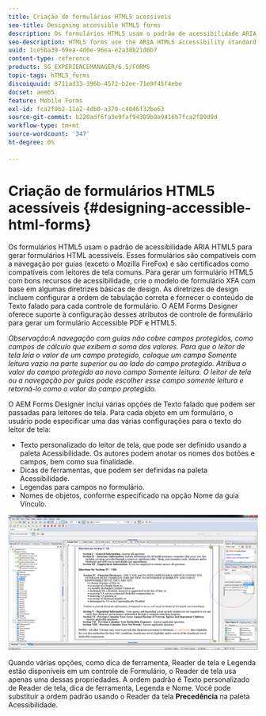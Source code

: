 ```yaml
---
title: Criação de formulários HTML5 acessíveis
seo-title: Designing accessible HTML5 forms
description: Os formulários HTML5 usam o padrão de acessibilidade ARIA HTML5. Esses formulários são compatíveis com a navegação por guias e têm certificação de serem compatíveis com leitores de tela comuns.
seo-description: HTML5 forms use the ARIA HTML5 accessibility standard. These forms support tabbed navigation and are certified to be compatible with common screen readers.
uuid: 1ce5ba39-69ea-4d0e-96ea-e2a38b21d6b7
content-type: reference
products: SG_EXPERIENCEMANAGER/6.5/FORMS
topic-tags: hTML5_forms
discoiquuid: 8711ad33-396b-4572-b2ee-71e9f45f4ebe
docset: aem65
feature: Mobile Forms
exl-id: fca2f9b2-11a2-4db0-a370-c4046f32be63
source-git-commit: b220adf6fa3e9faf94389b9a9416b7fca2f89d9d
workflow-type: tm+mt
source-wordcount: '347'
ht-degree: 0%

---
```


# Criação de formulários HTML5 acessíveis {#designing-accessible-html-forms}

Os formulários HTML5 usam o padrão de acessibilidade ARIA HTML5 para gerar formulários HTML acessíveis. Esses formulários são compatíveis com a navegação por guias (exceto o Mozilla FireFox) e são certificados como compatíveis com leitores de tela comuns. Para gerar um formulário HTML5 com bons recursos de acessibilidade, crie o modelo de formulário XFA com base em algumas diretrizes básicas de design. As diretrizes de design incluem configurar a ordem de tabulação correta e fornecer o conteúdo de Texto falado para cada controle de formulário. O AEM Forms Designer oferece suporte à configuração desses atributos de controle de formulário para gerar um formulário Accessible PDF e HTML5.

*Observação:A navegação com guias não cobre campos protegidos, como campos de cálculo que exibem a soma dos valores. Para que o leitor de tela leia o valor de um campo protegido, coloque um campo Somente leitura vazio na parte superior ou ao lado do campo protegido. Atribua o valor do campo protegido ao novo campo Somente leitura. O leitor de tela ou a navegação por guias pode escolher esse campo somente leitura e retorná-lo como o valor do campo protegido.*

O AEM Forms Designer inclui várias opções de Texto falado que podem ser passadas para leitores de tela. Para cada objeto em um formulário, o usuário pode especificar uma das várias configurações para o texto do leitor de tela:

* Texto personalizado do leitor de tela, que pode ser definido usando a paleta Acessibilidade. Os autores podem anotar os nomes dos botões e campos, bem como sua finalidade.
* Dicas de ferramentas, que podem ser definidas na paleta Acessibilidade.
* Legendas para campos no formulário.
* Nomes de objetos, conforme especificado na opção Nome da guia Vínculo.

![acessibilidade](assets/accessibility.png)

Quando várias opções, como dica de ferramenta, Reader de tela e Legenda estão disponíveis em um controle de Formulário, o Reader de tela usa apenas uma dessas propriedades. A ordem padrão é Texto personalizado de Reader de tela, dica de ferramenta, Legenda e Nome. Você pode substituir a ordem padrão usando o Reader da tela **Precedência** na paleta Acessibilidade.
